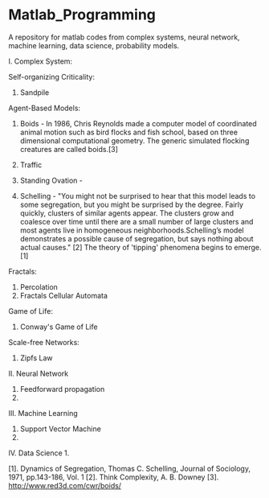 # Matlab_Programming
A repository for matlab codes from complex systems, neural network, machine learning, data science, probability models.


I. Complex System: 

Self-organizing Criticality: 
  1. Sandpile 

Agent-Based Models: 
  1. Boids - In 1986, Chris Reynolds made a computer model of coordinated animal motion such as bird flocks and fish school, based on three dimensional computational geometry. The generic simulated flocking creatures are called boids.[3]
  
  2. Traffic 
  3. Standing Ovation - 

  4. Schelling - "You might not be surprised to hear that this model leads to some segregation, but you might be surprised by the degree. Fairly quickly, clusters of similar agents appear. The clusters grow and coalesce over time until there are a small number of large clusters and most agents live in homogeneous neighborhoods.Schelling’s model demonstrates a possible cause of segregation, but says nothing about actual causes." [2] The theory of 'tipping' phenomena begins to emerge. [1]

Fractals: 
  1. Percolation
  2. Fractals Cellular Automata

Game of Life: 
  1. Conway's Game of Life

Scale-free Networks: 
  1. Zipfs Law


II. Neural Network
  1. Feedforward propagation 
  2. 

III. Machine Learning 
  1. Support Vector Machine
  2. 
  
IV. Data Science
  1. 



[1]. Dynamics of Segregation, Thomas C. Schelling, Journal of Sociology, 1971, pp.143-186, Vol. 1
[2]. Think Complexity, A. B. Downey
[3]. http://www.red3d.com/cwr/boids/

